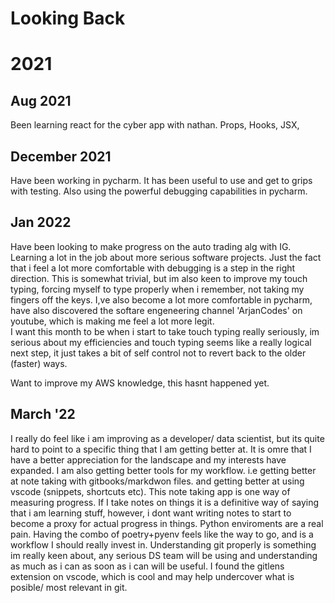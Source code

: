 # Looking Back

# 2021

## Aug 2021

Been learning react for the cyber app with nathan. Props, Hooks, JSX, 

## December 2021

Have been working in pycharm. It has been useful to use and get to grips with testing. Also using the powerful debugging capabilities in pycharm. 

## Jan 2022

Have been looking to make progress on the auto trading alg with IG. Learning a lot in the job about more serious software projects. Just the fact that i feel a lot more comfortable with debugging is a step in the right direction. This is somewhat trivial, but im also keen to improve my touch typing, forcing myself to type properly when i remember, not taking my fingers off the keys. I,ve also become a lot more comfortable in pycharm, have also discovered the softare engeneering channel 'ArjanCodes' on youtube, which is making me feel a lot more legit.  
I want this month to be when i start to take touch typing really seriously, im serious about my efficiencies and touch typing seems like a really logical next step, it just takes a bit of self control not to revert back to the older (faster) ways.

Want to improve my AWS knowledge, this hasnt happened yet.

## March '22

I really do feel like i am improving as a developer/ data scientist, but its quite hard to point to a specific thing that I am getting better at. It is omre that I have a better appreciation for the landscape and my interests have expanded. I am also getting better tools for my workflow. i.e getting better at note taking with gitbooks/markdwon files. and getting better at using vscode (snippets, shortcuts etc). This note taking app is one way of measuring progress. If I take notes on things it is a definitive way of saying that i am learning stuff, however, i dont want writing notes to start to become a proxy for actual progress in things.
Python enviroments are a real pain. Having the combo of poetry+pyenv feels like the way to go, and is a workflow I should really invest in.
Understanding git properly is something im really keen about, any serious DS team will be using and understanding as much as i can as soon as i can will be useful. I found the gitlens extension on vscode, which is cool and may help undercover what is posible/ most relevant in git. 


